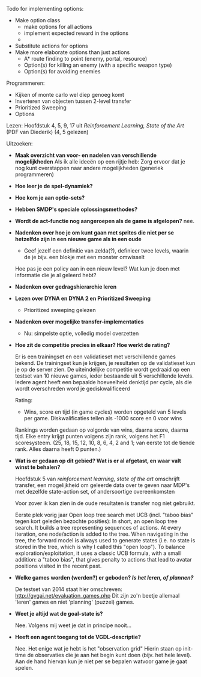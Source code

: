 Todo for implementing options:
- Make option class 
	- make options for all actions
	- implement expected reward in the options
	- 
- Substitute actions for options
- Make more elaborate options than just actions
	- A* route finding to point (enemy, portal, resource)
	- Option(s) for killing an enemy (with a specific weapon type)
	- Option(s) for avoiding enemies


Programmeren:
- Kijken of monte carlo wel diep genoeg komt
- Inverteren van objecten tussen 2-level transfer
- Prioritized Sweeping
- Options

Lezen: 
Hoofdstuk 4, 5, 9, 17 uit *Reinforcement Learning, State of the Art* (PDF van
Diederik) (4, 5 gelezen)

Uitzoeken: 

- **Maak overzicht van voor- en nadelen van verschillende mogelijkheden** Als ik
  alle ideeën op een rijtje heb: Zorg ervoor dat je nog kunt overstappen naar
  andere mogelijkheden (generiek programmeren)

- **Hoe leer je de spel-dynamiek?**

- **Hoe kom je aan optie-sets?**

- **Hebben SMDP's speciale oplossingsmethodes?**

- **Wordt de act-functie nog aangeroepen als de game is afgelopen?**
	nee.

- **Nadenken over hoe je om kunt gaan met sprites die niet per se hetzelfde zijn
	in een nieuwe game als in een oude**
	- Geef jezelf een definitie van zelda(?), definieer twee levels, waarin de
		je bijv. een blokje met een monster omwisselt

	Hoe pas je een policy aan in een nieuw level? Wat kun je doen met informatie
	die je al geleerd hebt? 

- **Nadenken over gedragshierarchie leren**

- **Lezen over DYNA en DYNA 2 en Prioritized Sweeping**
	- Prioritized sweeping gelezen

- **Nadenken over mogelijke transfer-implementaties**
	- Nu: simpelste optie, volledig model overzetten

- **Hoe zit de competitie precies in elkaar? Hoe werkt de rating?**

	Er is een trainingset en een validatieset met verschillende games bekend. De
	trainingset kun je krijgen, je resultaten op de validatieset kun je op de
	server zien. De uiteindelijke competitie wordt gedraaid op een testset
	van 10 nieuwe games, ieder bestaande uit 5 verschillende levels. Iedere
	agent heeft een bepaalde hoeveelheid denktijd per cycle, als die wordt
	overschreden word je gediskwalificeerd 

	Rating: 
	- Wins, score en tijd (in game cycles) worden opgeteld van 5 levels per
	  game. Diskwalificaties tellen als -1000 score en 0 voor wins

	Rankings worden gedaan op volgorde van wins, daarna score, daarna tijd.
	Elke entry krijgt punten volgens zijn rank, volgens het F1 scoresysteem.
	(25, 18, 15, 12, 10, 8, 6, 4, 2 and 1; van eerste tot de tiende rank.
	Alles daarna heeft 0 punten.)

- **Wat is er gedaan op dit gebied? Wat is er al afgetast, en waar valt winst
  te behalen?**

	Hoofdstuk 5 van *reinforcement learning, state of the art* omschrijft
	transfer, een mogelijkheid om geleerde data over te geven naar MDP's
	met dezelfde state-action set, of andersoortige overeenkomsten

	Voor zover ik kan zien in de oude resultaten is transfer nog niet gebruikt.

	Eerste plek vorig jaar Open loop tree search met UCB (incl. "taboo bias"
	tegen kort geleden bezochte posities): 
	In short, an open loop tree search. It builds a tree representing sequences
	of actions. At every iteration, one node/action is added to the tree. When
	navigating in the tree, the forward model is always used to generate states
	(i.e. no state is stored in the tree, which is why I called this "open
	loop"). To balance exploration/exploitation, it uses a classic UCB formula,
	with a small addition: a "taboo bias", that gives penalty to actions that
	lead to avatar positions visited in the recent past.

- **Welke games worden (werden?) er geboden? *Is het leren, of plannen?***

	De testset van 2014 staat hier omschreven:
	http://gvgai.net/evaluation_games.php
	Dit zijn zo'n beetje allemaal 'leren' games en niet 'planning' (puzzel)
	games. 
- **Weet je altijd wat de goal-state is?**

	Nee. Volgens mij weet je dat in principe nooit...

- **Heeft een agent toegang tot de VGDL-descriptie?**

	Nee. Het enige wat je hebt is het "observation grid" Hierin staan op init-time
	de observaties die je aan het begin kunt doen (bijv. het hele level). Aan de
	hand hiervan kun je niet per se bepalen watvoor game je gaat spelen.
